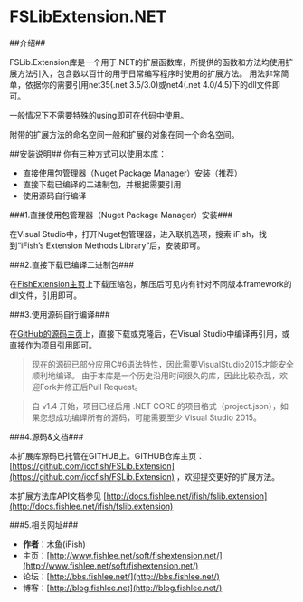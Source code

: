﻿FSLibExtension.NET
=====================


##介绍##

FSLib.Extension库是一个用于.NET的扩展函数库，所提供的函数和方法均使用扩展方法引入，包含数以百计的用于日常编写程序时使用的扩展方法。
用法非常简单，依据你的需要引用net35(.net 3.5/3.0)或net4(.net 4.0/4.5)下的dll文件即可。

一般情况下不需要特殊的using即可在代码中使用。

附带的扩展方法的命名空间一般和扩展的对象在同一个命名空间。


##安装说明##
你有三种方式可以使用本库：

* 直接使用包管理器（Nuget Package Manager）安装（推荐）
* 直接下载已编译的二进制包，并根据需要引用
* 使用源码自行编译


###1.直接使用包管理器（Nuget Package Manager）安装###

在Visual Studio中，打开Nuget包管理器，进入联机选项，搜索 iFish，找到“iFish’s Extension Methods Library”后，安装即可。

###2.直接下载已编译二进制包###

在[FishExtension主页](http://www.fishlee.net/soft/fishextension.net/)上下载压缩包，解压后可见内有针对不同版本framework的dll文件，引用即可。

###3.使用源码自行编译###

在[GitHub的源码主页](https://github.com/iccfish/FSLib.Extension)上，直接下载或克隆后，在Visual Studio中编译再引用，或直接作为项目引用即可。

> 现在的源码已部分应用C#6语法特性，因此需要VisualStudio2015才能安全顺利地编译。
> 由于本库是一个历史沿用时间很久的库，因此比较杂乱，欢迎Fork并修正后Pull Request。

> 自 v1.4 开始，项目已经启用 .NET CORE 的项目格式（project.json），如果您想成功编译所有的源码，可能需要至少 Visual Studio 2015。

###4.源码&文档###

本扩展库源码已托管在GITHUB上。GITHUB仓库主页： [https://github.com/iccfish/FSLib.Extension](https://github.com/iccfish/FSLib.Extension) ，欢迎提交更好的扩展方法。

本扩展方法库API文档参见 [http://docs.fishlee.net/ifish/fslib.extension](http://docs.fishlee.net/ifish/fslib.extension)

###5.相关网址###

* **作者**：木鱼(iFish) 
* 主页：[http://www.fishlee.net/soft/fishextension.net/](http://www.fishlee.net/soft/fishextension.net/)
* 论坛：[http://bbs.fishlee.net/](http://bbs.fishlee.net/)
* 博客：[http://blog.fishlee.net](http://blog.fishlee.net/)
